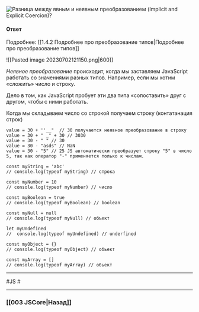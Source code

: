 ![Разница между явным и неявным преобразованием (Implicit and Explicit Coercion)?](https://youtu.be/lZNWrW39ELM?t=232)

#### Ответ
Подробнее: [[1.4.2 Подробнее про преобразование типов|Подробнее про преобразование типов]]

![[Pasted image 20230702121150.png|600]]

*Неявное преобразование* происходит, когда мы заставляем JavaScript работать со значениями разных типов. Например, если мы хотим «сложить» число и строку.

Дело в том, как JavaScript пробует эти два типа «сопоставить» друг с другом, чтобы с ними работать.

Когда мы складываем число со строкой получаем строку (контатанация строк)
```
value = 30 + ''__"  // 30 получается неявное преобразование в строку
value = 30 + " _" + 30 // 3030
value = 30 - " " // 30
value = 30 - "asds" // NaN
value = 30 - "5" // 25 JS автоматически преобразует строку "5" в число 5, так как оператор "-" применяется только к числам.
```

```
const myString = 'abc' 
// console.log(typeof myString) // строка

const myNumber = 10 
// console.log(typeof myNumber) // число

const myBoolean = true 
// console.log(typeof myBoolean) // boolean

const myNull = null 
// console.log(typeof myNull) // объект

let myUndefined 
//  console.log(typeof myUndefined) // underfined

const myObject = {} 
// console.log(typeof myObject) // обьект

const myArray = [] 
// console.log(typeof myArray) // обьект
```

___
#JS #

___

### [[003 JSCore|Назад]]